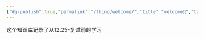```yaml
---
{"dg-publish":true,"permalink":"/thino/welcome/","title":"welcome🥳","tags":["日记","gardenEntry","gardenEntry","gardenEntry","gardenEntry","gardenEntry"]}
---
```


这个知识库记录了从12.25-复试前的学习